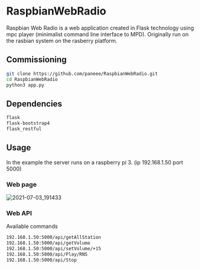 # RaspbianWebRadio

Raspbian Web Radio is a web application created in Flask technology using mpc player (minimalist command line interface to MPD). Originally run on the rasbian system on the rasberry platform. 


## Commissioning

```bash
git clone https://github.com/paneee/RaspbianWebRadio.git
cd RaspbianWebRadio
python3 app.py
```

## Dependencies

```bash
flask
flask-bootstrap4
flask_restful
```

## Usage

In the example the server runs on a raspberry pi 3. (ip 192.168.1.50 port 5000)

### Web page
![2021-07-03_191433](https://user-images.githubusercontent.com/27755739/124362448-252cc300-dc35-11eb-99e7-e34ed6e5ff51.png)


### Web API

Available commands
```bash
192.168.1.50:5000/api/getAllStation
192.168.1.50:5000/api/getVolume
192.168.1.50:5000/api/setVolume/+15
192.168.1.50:5000/api/Play/RNS
192.168.1.50:5000/api/Stop
```
